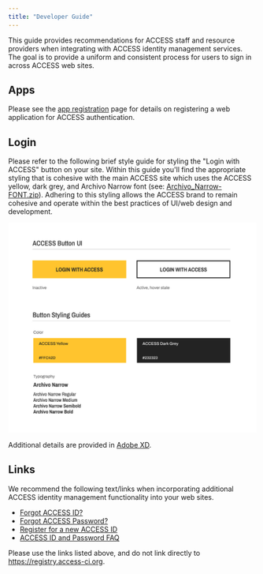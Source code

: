 ```yaml
---
title: "Developer Guide"
---
```


This guide provides recommendations for ACCESS staff and resource providers when integrating with ACCESS identity management services.
The goal is to provide a uniform and consistent process for users to sign in across ACCESS web sites.

Apps
----
Please see the [app registration](/register-app) page for details on registering a web application for ACCESS authentication.

Login
------
Please refer to the following brief style guide for styling the "Login with ACCESS" button on your site. Within this guide you'll find the appropriate styling that is cohesive with the main ACCESS site which uses the ACCESS yellow, dark grey, and Archivo Narrow font (see: [Archivo_Narrow-FONT.zip](/Archivo_Narrow-FONT.zip)). Adhering to this styling allows the ACCESS brand to remain cohesive and operate within the best practices of UI/web design and development.

![Login with ACCESS - Style Guide](/ACCESS_Login_Button.jpg)

Additional details are provided in [Adobe XD](https://xd.adobe.com/view/d332fba6-6d51-4436-bacd-c807f991e5f7-8661/).

Links
-----
We recommend the following text/links when incorporating additional ACCESS identity management functionality into your web sites.
* [Forgot ACCESS ID?](https://identity.access-ci.org/username-reminder)
* [Forgot ACCESS Password?](https://identity.access-ci.org/password-reset)
* [Register for a new ACCESS ID](https://identity.access-ci.org/new-user)
* [ACCESS ID and Password FAQ](https://identity.access-ci.org/faq)

Please use the links listed above, and do not link directly to <https://registry.access-ci.org>.
